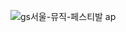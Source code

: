 
![gs![서울-뮤직-페스티발](https://github.com/user-attachments/assets/601cc33c-caf3-4a7d-8438-646184e3af4a)
ap](https://github.com/user-attachments/assets/260feb0b-6772-4312-a8f9-b9af13b0d777)
